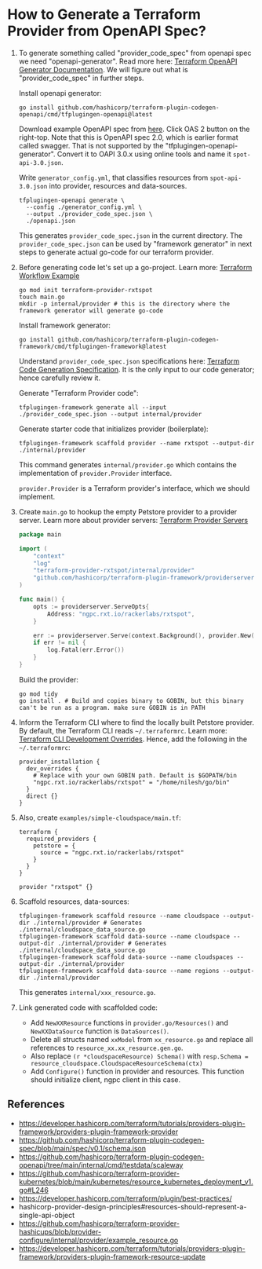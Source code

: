 # How to Generate a Terraform Provider from OpenAPI Spec?

1. To generate something called "provider_code_spec" from openapi spec we need "openapi-generator". Read more here: [Terraform OpenAPI Generator Documentation](https://developer.hashicorp.com/terraform/plugin/code-generation/openapi-generator). We will figure out what is "provider_code_spec" in further steps.

    Install openapi generator:
    ```
    go install github.com/hashicorp/terraform-plugin-codegen-openapi/cmd/tfplugingen-openapi@latest
    ```

    Download example OpenAPI spec from [here](https://spot.rackspace.com/docs/rxt_spot_api). Click OAS 2 button on the right-top. Note that this is OpenAPI spec 2.0, which is earlier format called swagger. That is not supported by the "tfplugingen-openapi-generator". Convert it to OAPI 3.0.x using online tools and name it `spot-api-3.0.json`.

    Write `generator_config.yml`, that classifies resources from `spot-api-3.0.json` into provider, resources and data-sources.

    ```
    tfplugingen-openapi generate \
      --config ./generator_config.yml \
      --output ./provider_code_spec.json \
      ./openapi.json
    ```
    This generates `provider_code_spec.json` in the current directory. The `provider_code_spec.json` can be used by "framework generator" in next steps to generate actual go-code for our terraform provider.

2. Before generating code let's set up a go-project. Learn more: [Terraform Workflow Example](https://developer.hashicorp.com/terraform/plugin/code-generation/workflow-example)

    ```
    go mod init terraform-provider-rxtspot
    touch main.go
    mkdir -p internal/provider # this is the directory where the framework generator will generate go-code
    ```

    Install framework generator:
    ```
    go install github.com/hashicorp/terraform-plugin-codegen-framework/cmd/tfplugingen-framework@latest
    ```

    Understand `provider_code_spec.json` specifications here: [Terraform Code Generation Specification](https://developer.hashicorp.com/terraform/plugin/code-generation/specification). It is the only input to our code generator; hence carefully review it.

    Generate "Terraform Provider code":
    ```
    tfplugingen-framework generate all --input ./provider_code_spec.json --output internal/provider
    ```

    Generate starter code that initializes provider (boilerplate):
    ```
    tfplugingen-framework scaffold provider --name rxtspot --output-dir ./internal/provider
    ```
    This command generates `internal/provider.go` which contains the implementation of `provider.Provider` interface.

    `provider.Provider` is a Terraform provider's interface, which we should implement.

3. Create `main.go` to hookup the empty Petstore provider to a provider server. Learn more about provider servers: [Terraform Provider Servers](https://developer.hashicorp.com/terraform/plugin/framework/provider-servers)

    ```go
    package main

    import (
        "context"
        "log"
        "terraform-provider-rxtspot/internal/provider"
        "github.com/hashicorp/terraform-plugin-framework/providerserver"
    )

    func main() {
        opts := providerserver.ServeOpts{
            Address: "ngpc.rxt.io/rackerlabs/rxtspot",
        }

        err := providerserver.Serve(context.Background(), provider.New(), opts)
        if err != nil {
            log.Fatal(err.Error())
        }
    }
    ```

    Build the provider:
    ```
    go mod tidy
    go install . # Build and copies binary to GOBIN, but this binary can't be run as a program. make sure GOBIN is in PATH
    ```

4. Inform the Terraform CLI where to find the locally built Petstore provider. By default, the Terraform CLI reads `~/.terraformrc`. Learn more: [Terraform CLI Development Overrides](https://developer.hashicorp.com/terraform/plugin/debugging#terraform-cli-development-overrides). Hence, add the following in the `~/.terraformrc`:

    ```hcl
    provider_installation {
      dev_overrides {
        # Replace with your own GOBIN path. Default is $GOPATH/bin
        "ngpc.rxt.io/rackerlabs/rxtspot" = "/home/nilesh/go/bin"
      }
      direct {}
    }
    ```

5. Also, create `examples/simple-cloudspace/main.tf`:

    ```hcl
    terraform {
      required_providers {
        petstore = {
          source = "ngpc.rxt.io/rackerlabs/rxtspot"
        }
      }
    }

    provider "rxtspot" {}
    ```

6. Scaffold resources, data-sources:

    ```
    tfplugingen-framework scaffold resource --name cloudspace --output-dir ./internal/provider # Generates ./internal/cloudspace_data_source.go
    tfplugingen-framework scaffold data-source --name cloudspace --output-dir ./internal/provider # Generates ./internal/cloudspace_data_source.go
    tfplugingen-framework scaffold data-source --name cloudspaces --output-dir ./internal/provider
    tfplugingen-framework scaffold data-source --name regions --output-dir ./internal/provider
    ```

    This generates `internal/xxx_resource.go`.

7. Link generated code with scaffolded code:

    - Add `NewXXResource` functions in `provider.go/Resources()` and `NewXXDataSource` function is `DataSources()`.
    - Delete all structs named `xxModel` from `xx_resource.go` and replace all references to `resource_xx.xx_resource.gen.go`.
    - Also replace `(r *cloudspaceResource) Schema()` with `resp.Schema = resource_cloudspace.CloudspaceResourceSchema(ctx)`
    - Add `Configure()` function in provider and resources. This function should initialize client, ngpc client in this case.


References
-------------

- https://developer.hashicorp.com/terraform/tutorials/providers-plugin-framework/providers-plugin-framework-provider
- https://github.com/hashicorp/terraform-plugin-codegen-spec/blob/main/spec/v0.1/schema.json
- https://github.com/hashicorp/terraform-plugin-codegen-openapi/tree/main/internal/cmd/testdata/scaleway
- https://github.com/hashicorp/terraform-provider-kubernetes/blob/main/kubernetes/resource_kubernetes_deployment_v1.go#L246
- https://developer.hashicorp.com/terraform/plugin/best-practices/
- hashicorp-provider-design-principles#resources-should-represent-a-single-api-object
- https://github.com/hashicorp/terraform-provider-hashicups/blob/provider-configure/internal/provider/example_resource.go
- https://developer.hashicorp.com/terraform/tutorials/providers-plugin-framework/providers-plugin-framework-resource-update
